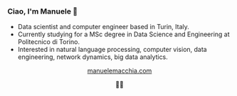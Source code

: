### Ciao, I'm Manuele 👋

- Data scientist and computer engineer based in Turin, Italy.
- Currently studying for a MSc degree in Data Science and Engineering at Politecnico di Torino.
- Interested in natural language processing, computer vision, data engineering, network dynamics, big data analytics.

<p align="center"><a href="https://manuelemacchia.com">manuelemacchia.com</a></p>
<p align="center">👨‍💻</p>
